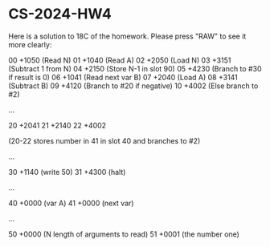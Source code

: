 CS-2024-HW4
===========


Here is a solution to 18C of the homework. Please press "RAW" to see it more clearly:

00 +1050 (Read N)
01 +1040 (Read A)
02 +2050 (Load N)
03 +3151 (Subtract 1 from N)
04 +2150 (Store N-1 in slot 90)
05 +4230 (Branch to #30 if result is 0)
06 +1041 (Read next var B)
07 +2040 (Load A)
08 +3141 (Subtract B)
09 +4120 (Branch to #20 if negative)
10 +4002 (Else branch to #2)

...

20 +2041 
21 +2140
22 +4002

(20-22 stores number in 41 in slot 40 and branches to #2)

...

30 +1140 (write 50)
31 +4300 (halt)

...

40 +0000 (var A)
41 +0000 (next var)

...

50 +0000 (N length of arguments to read)
51 +0001 (the number one)
